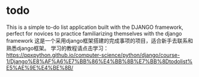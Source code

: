 # todo
This is a simple to-do list application built with the DJANGO framework, perfect for novices to practice familiarizing themselves with the django framework
这是一个采用django框架搭建的完成事项的项目，适合新手去联系和熟悉django框架。
学习的教程请点击学习：https://ppxpython.github.io/computer-science/python/django/course-1/Django%E8%AF%A6%E7%BB%86%E4%BB%8B%E7%BB%8Dtodolist%E5%AE%9E%E4%BE%8B/
